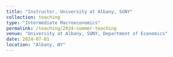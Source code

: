 ```yaml
---
title: "Instructor, University at Albany, SUNY"
collection: teaching
type: "Intermediate Macroeconomics"
permalink: /teaching/2024-summer-teaching
venue: "University at Albany, SUNY, Department of Economics"
date: 2024-07-01 
location: "Albany, NY"
---
```


